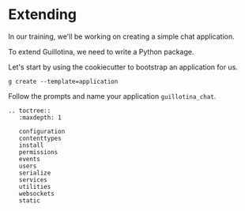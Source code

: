 # Extending

In our training, we'll be working on creating a simple chat application.

To extend Guillotina, we need to write a Python package.

Let's start by using the cookiecutter to bootstrap an application for us.


```
g create --template=application
```

Follow the prompts and name your application `guillotina_chat`.


```eval_rst
.. toctree::
   :maxdepth: 1

   configuration
   contenttypes
   install
   permissions
   events
   users
   serialize
   services
   utilities
   websockets
   static
```
